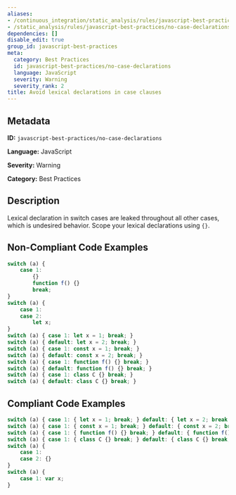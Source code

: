 ```yaml
---
aliases:
- /continuous_integration/static_analysis/rules/javascript-best-practices/no-case-declarations
- /static_analysis/rules/javascript-best-practices/no-case-declarations
dependencies: []
disable_edit: true
group_id: javascript-best-practices
meta:
  category: Best Practices
  id: javascript-best-practices/no-case-declarations
  language: JavaScript
  severity: Warning
  severity_rank: 2
title: Avoid lexical declarations in case clauses
---
```

<!--  SOURCED FROM https://github.com/DataDog/datadog-static-analyzer-rule-docs -->


## Metadata
**ID:** `javascript-best-practices/no-case-declarations`

**Language:** JavaScript

**Severity:** Warning

**Category:** Best Practices

## Description
Lexical declaration in switch cases are leaked throughout all other cases, which is undesired behavior. Scope your lexical declarations using `{}`.

## Non-Compliant Code Examples
```javascript
switch (a) { 
    case 1: 
        {}
        function f() {} 
        break;
}
switch (a) { 
    case 1: 
    case 2: 
        let x; 
}
switch (a) { case 1: let x = 1; break; }
switch (a) { default: let x = 2; break; }
switch (a) { case 1: const x = 1; break; }
switch (a) { default: const x = 2; break; }
switch (a) { case 1: function f() {} break; }
switch (a) { default: function f() {} break; }
switch (a) { case 1: class C {} break; }
switch (a) { default: class C {} break; }
```

## Compliant Code Examples
```javascript
switch (a) { case 1: { let x = 1; break; } default: { let x = 2; break; } }
switch (a) { case 1: { const x = 1; break; } default: { const x = 2; break; } }
switch (a) { case 1: { function f() {} break; } default: { function f() {} break; } }
switch (a) { case 1: { class C {} break; } default: { class C {} break; } }
switch (a) { 
    case 1: 
    case 2: {} 
}
switch (a) {
    case 1: var x; 
}
```
